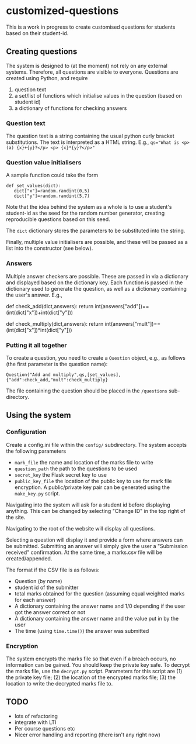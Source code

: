 # customized-questions

This is a work in progress to create customised questions for students based on their student-id.

## Creating questions

The system is designed to (at the moment) not rely on any external systems. Therefore, all questions are visible to everyone. Questions are created using Python, and require 
  1. question text
  2. a set/list of functions which initialise values in the question (based on student id)
  3. a dictionary of functions for checking answers

### Question text

The question text is a string containing the usual python curly bracket substitutions. The text is interpreted as a HTML string.  E.g., 
```qs="What is <p>(a) {x}+{y}?</p> <p> {x}*{y}?</p>"```

### Question value initialisers

A sample function could take the form

```
def set_values(dict):
   dict["x"]=random.randint(0,5)
   dict["y"]=random.randint(5,7)
```

Note that the idea behind the system as a whole is to use a student's student-id as the seed for the random number generator, creating reproducible questions based on this seed.

The `dict` dictionary stores the parameters to be substituted into the string.

Finally, multiple value initialisers are possible, and these will be passed as a list into the constructor (see below).

### Answers

Multiple answer checkers are possible. These are passed in via a dictionary and displayed based on the dictionary key. Each function is passed in the dictionary used to generate the question, as well as a dictionary containing the user's answer. E.g.,

def check_add(dict,answers):
  return int(answers["add"])==(int(dict["x"])+int(dict["y"]))

def check_multiply(dict,answers):
  return int(answers["mult"])==(int(dict["x"])*int(dict["y"]))

### Putting it all together

To create a question, you need to create a `Question` object, e.g., as follows (the first parameter is the question name):

```
Question("Add and multiply",qs,[set_values],{"add":check_add,"mult":check_multiply}
```

The file containing the question should be placed in the `/questions` sub-directory.


## Using the system

### Configuration

Create a config.ini file within the `config/` subdirectory. The system accepts the following parameters

- `mark_file` the name and location of the marks file to write
- `question_path` the path to the questions to be used
- `secret_key` the Flask secret key to use
- `public_key_file` the location of the public key to use for mark file encryption. A public/private key pair can be generated using the `make_key.py` script.

Navigating into the system will ask for a student id before displaying anything. This can be changed by selecting "Change ID" in the top right of the site.

Navigating to the root of the website will display all questions.

Selecting a question will display it and provide a form where answers can be submitted. Submitting an answer will simply give the user a "Submission received" confirmation. At the same time, a marks.csv file will be created/appended.

The format if the CSV file is as follows:
- Question (by name)
- student id of the submitter
- total marks obtained for the question (assuming equal weighted marks for each answer)
- A dictionary containing the answer name and 1/0 depending if the user got the answer correct or not
- A dictionary containing the answer name and the value put in by the user
- The time (using `time.time()`) the answer was submitted

### Encryption

The system encrypts the marks file so that even if a breach occurs, no information can be gained. You should keep the private key safe. To decrypt the marks file, use the `decrypt.py` script. Parameters for this script are (1) the private key file; (2) the location of the encrypted marks file; (3) the location to write the decrypted marks file to.


## TODO

- lots of refactoring
- integrate with LTI
- Per course questions etc 
- Nicer error handling and reporting (there isn't any right now)

